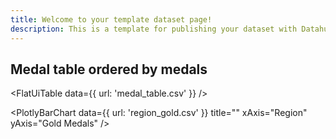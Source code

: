 ```yaml
---
title: Welcome to your template dataset page!
description: This is a template for publishing your dataset with Datahub Cloud.
---
```


## Medal table ordered by medals

<FlatUiTable
  data={{
    url: 'medal_table.csv'
  }}
 />

 <PlotlyBarChart
  data={{
    url: 'region_gold.csv'
  }}
  title=""
  xAxis="Region"
  yAxis="Gold Medals"
/>
